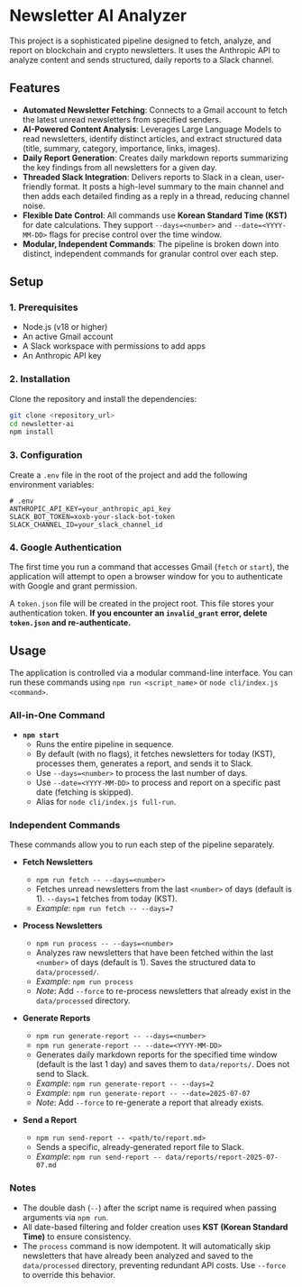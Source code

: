 # Newsletter AI Analyzer

This project is a sophisticated pipeline designed to fetch, analyze, and report on blockchain and crypto newsletters. It uses the Anthropic API to analyze content and sends structured, daily reports to a Slack channel.

## Features

- **Automated Newsletter Fetching**: Connects to a Gmail account to fetch the latest unread newsletters from specified senders.
- **AI-Powered Content Analysis**: Leverages Large Language Models to read newsletters, identify distinct articles, and extract structured data (title, summary, category, importance, links, images).
- **Daily Report Generation**: Creates daily markdown reports summarizing the key findings from all newsletters for a given day.
- **Threaded Slack Integration**: Delivers reports to Slack in a clean, user-friendly format. It posts a high-level summary to the main channel and then adds each detailed finding as a reply in a thread, reducing channel noise.
- **Flexible Date Control**: All commands use **Korean Standard Time (KST)** for date calculations. They support `--days=<number>` and `--date=<YYYY-MM-DD>` flags for precise control over the time window.
- **Modular, Independent Commands**: The pipeline is broken down into distinct, independent commands for granular control over each step.

## Setup

### 1. Prerequisites

- Node.js (v18 or higher)
- An active Gmail account
- A Slack workspace with permissions to add apps
- An Anthropic API key

### 2. Installation

Clone the repository and install the dependencies:

```bash
git clone <repository_url>
cd newsletter-ai
npm install
```

### 3. Configuration

Create a `.env` file in the root of the project and add the following environment variables:

```
# .env
ANTHROPIC_API_KEY=your_anthropic_api_key
SLACK_BOT_TOKEN=xoxb-your-slack-bot-token
SLACK_CHANNEL_ID=your_slack_channel_id
```

### 4. Google Authentication

The first time you run a command that accesses Gmail (`fetch` or `start`), the application will attempt to open a browser window for you to authenticate with Google and grant permission.

A `token.json` file will be created in the project root. This file stores your authentication token. **If you encounter an `invalid_grant` error, delete `token.json` and re-authenticate.**

## Usage

The application is controlled via a modular command-line interface. You can run these commands using `npm run <script_name>` or `node cli/index.js <command>`.

### All-in-One Command

- **`npm start`**
  - Runs the entire pipeline in sequence.
  - By default (with no flags), it fetches newsletters for today (KST), processes them, generates a report, and sends it to Slack.
  - Use `--days=<number>` to process the last number of days.
  - Use `--date=<YYYY-MM-DD>` to process and report on a specific past date (fetching is skipped).
  - Alias for `node cli/index.js full-run`.

### Independent Commands

These commands allow you to run each step of the pipeline separately.

- **Fetch Newsletters**

  - `npm run fetch -- --days=<number>`
  - Fetches unread newsletters from the last `<number>` of days (default is 1). `--days=1` fetches from today (KST).
  - _Example_: `npm run fetch -- --days=7`

- **Process Newsletters**

  - `npm run process -- --days=<number>`
  - Analyzes raw newsletters that have been fetched within the last `<number>` of days (default is 1). Saves the structured data to `data/processed/`.
  - _Example_: `npm run process`
  - _Note_: Add `--force` to re-process newsletters that already exist in the `data/processed` directory.

- **Generate Reports**

  - `npm run generate-report -- --days=<number>`
  - `npm run generate-report -- --date=<YYYY-MM-DD>`
  - Generates daily markdown reports for the specified time window (default is the last 1 day) and saves them to `data/reports/`. Does not send to Slack.
  - _Example_: `npm run generate-report -- --days=2`
  - _Example_: `npm run generate-report -- --date=2025-07-07`
  - _Note_: Add `--force` to re-generate a report that already exists.

- **Send a Report**
  - `npm run send-report -- <path/to/report.md>`
  - Sends a specific, already-generated report file to Slack.
  - _Example_: `npm run send-report -- data/reports/report-2025-07-07.md`

### Notes

- The double dash (`--`) after the script name is required when passing arguments via `npm run`.
- All date-based filtering and folder creation uses **KST (Korean Standard Time)** to ensure consistency.
- The `process` command is now idempotent. It will automatically skip newsletters that have already been analyzed and saved to the `data/processed` directory, preventing redundant API costs. Use `--force` to override this behavior.
